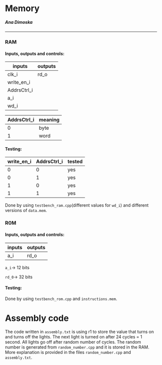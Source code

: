 
# Memory
##### Ana Dimoska

---
### RAM

#### Inputs, outputs and controls:

|inputs|outputs|
| --- | --- |
|clk_i|rd_o|
|write_en_i||
|AddrsCtrl_i||
|a_i||
|wd_i||

|AddrsCtrl_i|meaning|
| --- | --- |
|0|byte|
|1|word|

#### Testing:

|write_en_i|AddrsCtrl_i| tested |
| --- | --- | ---|
|0|0|yes|
|0|1|yes|
|1|0|yes|
|1|1|yes|

Done by using `testbench_ram.cpp`(different values for `wd_i`) and different versions of `data.mem`.

### R0M

#### Inputs, outputs and controls:

|inputs|outputs|
| --- | --- |
|a_i|rd_o|

`a_i`-> 12 bits

`rd_0`-> 32 bits

#### Testing:

Done by using `testbench_rom.cpp` and `instructions.mem`.


# Assembly code

The code written in `assembly.txt` is using r1 to store the value that turns on and turns off the lights. The next light is turned on after 24 cycles = 1 second. All lights go off after random number of cycles. The random number is generated from `random_number.cpp` and it is stored in the RAM. More explanation is provided in the files `random_number.cpp` and `assembly.txt`.
